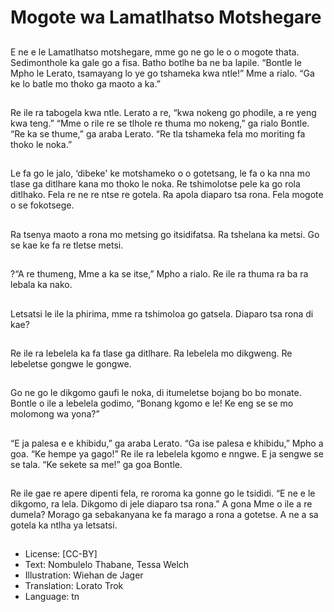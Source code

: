 # Mogote wa Lamatlhatso Motshegare

##
E ne e le Lamatlhatso
motshegare, mme go ne go le o
o mogote thata. Sedimonthole
ka gale go a fisa. Batho botlhe
ba ne ba lapile.
“Bontle le Mpho le Lerato,
tsamayang lo ye go tshameka
kwa ntle!” Mme a rialo.
“Ga ke lo batle mo thoko ga
maoto a ka.”

##
Re ile ra tabogela kwa ntle.
Lerato a re, “kwa nokeng go
phodile, a re yeng kwa teng.”
“Mme o rile re se tlhole re
thuma mo nokeng,” ga rialo
Bontle.
“Re ka se thume,” ga araba
Lerato. “Re tla tshameka fela
mo moriting fa thoko le noka.”

##
Le fa go le jalo, ‘dibeke' ke
motshameko o o gotetsang, le
fa o ka nna mo tlase ga ditlhare
kana mo thoko le noka.
Re tshimolotse pele ka go rola
ditlhako.
Fela re ne re ntse re gotela.
Ra apola diaparo tsa rona.
Fela mogote o se fokotsege.

##
Ra tsenya maoto a rona mo
metsing go itsidifatsa.
Ra tshelana ka metsi.
Go se kae ke fa re tletse metsi.

##
?“A re thumeng, Mme a ka se
itse,” Mpho a rialo.
Re ile ra thuma ra ba ra lebala
ka nako.

##
Letsatsi le ile la phirima, mme
ra tshimoloa go gatsela.
Diaparo tsa rona di kae?

##
Re ile ra lebelela ka fa tlase ga
ditlhare.
Ra lebelela mo dikgweng.
Re lebeletse gongwe le gongwe.

##
Go ne go le dikgomo gaufi le noka, di
itumeletse bojang bo bo monate.
Bontle o ile a lebelela godimo, “Bonang kgomo
e le! Ke eng se se mo molomong wa yona?”

##
“E ja palesa e e khibidu,” ga araba Lerato.
“Ga ise palesa e khibidu,” Mpho a goa. “Ke
hempe ya gago!”
Re ile ra lebelela kgomo e nngwe. E ja sengwe
se se tala.
“Ke sekete sa me!” ga goa Bontle.

##
Re ile gae re apere dipenti fela,
re roroma ka gonne go le
tsididi.
“E ne e le dikgomo, ra lela.
Dikgomo di jele diaparo tsa
rona.”
A gona Mme o ile a re dumela?
Morago ga sebakanyana ke fa
marago a rona a gotetse. A ne a
sa gotela ka ntlha ya letsatsi.

##
* License: [CC-BY]
* Text: Nombulelo Thabane, Tessa Welch
* Illustration: Wiehan de Jager
* Translation: Lorato Trok
* Language: tn
